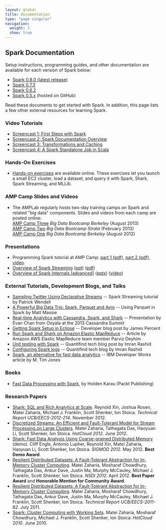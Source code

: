 ```yaml
---
layout: global
title: Documentation
type: "page singular"
navigation:
  weight: 3
  show: true
---
```


<h2>Spark Documentation</h2>

<p>Setup instructions, programming guides, and other documentation are available for each version of Spark below:</p>

<ul>
  <li><a href="{{site.url}}docs/latest/">Spark 0.8.0 (latest release)</a></li>
  <li><a href="{{site.url}}docs/0.7.3/">Spark 0.7.3</a></li>
  <li><a href="{{site.url}}docs/0.6.2/">Spark 0.6.2</a></li>
  <li><a href="https://github.com/mesos/spark/wiki/Spark-0.5-Documentation">Spark 0.5.x</a> (hosted on GitHub)</li>
</ul>

<p>Read these documents to get started with Spark. In addition, this page lists a few other external resources for learning Spark.</p>

<h3>Video Tutorials</h3>

<ul>
  <li><a href="{{site.url}}screencasts/1-first-steps-with-spark.html">Screencast 1: First Steps with Spark</a></li>
  <li><a href="{{site.url}}screencasts/2-spark-documentation-overview.html">Screencast 2: Spark Documentation Overview</a></li>
<li><a href="{{site.url}}screencasts/3-transformations-and-caching.html">Screencast 3: Transformations and Caching</a></li>
<li><a href="{{site.url}}screencasts/4-a-standalone-job-in-spark.html">Screencast 4: A Spark Standalone Job in Scala</a></li>

</ul>

<h3>Hands-On Exercises</h3>

<ul>
  <li><a href="http://ampcamp.berkeley.edu/3/exercises/">Hands-on exercises</a> are available online. These exercises let you launch a small EC2 cluster, load a dataset, and query it with Spark, Shark, Spark Streaming, and MLLib.</li>
</ul>

<h3>AMP Camp Slides and Videos</h3>

<ul>
  <li>The AMPLab regularly hosts two-day training camps on Spark and related "big data" components.
Slides and videos from each camp are posted online:
    <br><a href="http://ampcamp.berkeley.edu/3/">AMP Camp Three</a> <em>Big Data Bootcamp Berkeley</em> (August 2013)
    <br><a href="http://ampcamp.berkeley.edu/amp-camp-two-strata-2013/">AMP Camp Two</a> <em>Big Data Bootcamp Strata</em> (February 2013)
    <br><a href="http://ampcamp.berkeley.edu/agenda-2012/">AMP Camp One</a> <em>Big Data Bootcamp Berkeley</em> (August 2012)
  </li>
</ul>

<h3>Presentations</h3>

<ul>
  <li>Programming Spark tutorial at AMP Camp: <a href="http://ampcamp.berkeley.edu/wp-content/uploads/2012/06/matei-zaharia-part-1-amp-camp-2012-spark-intro.pdf">part 1 (pdf)</a>, <a href="http://ampcamp.berkeley.edu/wp-content/uploads/2012/06/matei-zaharia-part-2-amp-camp-2012-standalone-programs.pdf">part 2 (pdf)</a>, <a href="http://www.youtube.com/watch?v=7k4yDKBYOcw">video</a>.
  </li>
  <li><a href="{{site.url}}talks/strata_spark_streaming.ppt">Overview of Spark Streaming</a> (<a href="{{site.url}}talks/strata_spark_streaming.ppt">ppt</a>) (<a href="{{site.url}}talks/strata_spark_streaming.pdf">pdf</a>)</li>
  <li><a href="http://www.youtube.com/watch?v=49Hr5xZyTEA">Overview of Spark Internals [advanced]</a> (<a href="{{site.url}}talks/dev-meetup-dec-2012.pptx">pptx</a>) (<a href="http://www.youtube.com/watch?v=49Hr5xZyTEA">video</a>)</li>
</ul>

<h3>External Tutorials, Development Blogs, and Talks</h3>

<ul>
  <li><a href="http://www.pwendell.com/2013/09/28/declarative-streams.html">Sampling Twitter Using Declarative Streams</a> -- Spark Streaming tutorial by Patrick Wendell</li>
  <li><a href="http://zenfractal.com/2013/08/21/a-powerful-big-data-trio/">A Powerful Big Data Trio: Spark, Parquet and Avro</a> -- Using Parquet in Spark by Matt Massie</li>
  <li><a href="http://www.slideshare.net/EvanChan2/cassandra2013-spark-talk-final">Real-time Analytics with Cassandra, Spark, and Shark</a> -- Presentation by Evan Chan from Ooyala at the 2013 Cassandra Summit</li>
  <li><a href="http://syndeticlogic.net/?p=311">Getting Spark Setup in Eclipse</a> -- Developer blog post by James Percent</li>
  <li><a href="http://aws.amazon.com/articles/Elastic-MapReduce/4926593393724923">Run Spark and Shark on Amazon Elastic MapReduce</a> -- Article by Amazon AWS Elastic MapReduce team member Parviz Deyhim</li>
  <li><a href="http://blog.quantifind.com/posts/spark-unit-test/">Unit testing with Spark</a> -- Quantifind tech blog post by Imran Rashid</li>
  <li><a href="http://blog.quantifind.com/posts/logging-post/">Configuring Spark logs</a> -- Quantifind tech blog by Imran Rashid</li>
  <li><a href="http://www.ibm.com/developerworks/library/os-spark/">Spark, an alternative for fast data analytics</a> -- IBM Developer Works article by M. Tim Jones</li>
</ul>

<h3>Books</h3>

<ul>
  <li><a href="http://www.packtpub.com/fast-data-processing-with-spark/book">Fast Data Processing with Spark</a>, by Holden Karau (Packt Publishing)</li>
</ul>

<h3>Research Papers</h3>

<ul>
  <li>
    <a href="http://www.eecs.berkeley.edu/Pubs/TechRpts/2012/EECS-2012-214.pdf">Shark: SQL and Rich Analytics at Scale</a>. Reynold Xin, Joshua Rosen, Matei Zaharia, Michael J. Franklin, Scott Shenker, Ion Stoica. <em>Technical Report UCB/EECS-2012-214</em>. November 2012.
  </li>
  <li>
    <a href="http://www.cs.berkeley.edu/~matei/papers/2012/hotcloud_spark_streaming.pdf">Discretized Streams: An Efficient and Fault-Tolerant Model for Stream Processing on Large Clusters</a>.  Matei Zaharia, Tathagata Das, Haoyuan Li, Scott Shenker, Ion Stoica. <em>HotCloud 2012</em>. June 2012.
  </li>
  <li>
    <a href="http://www.cs.berkeley.edu/~matei/papers/2012/sigmod_shark_demo.pdf">Shark: Fast Data Analysis Using Coarse-grained Distributed Memory</a> (demo). Cliff Engle, Antonio Lupher, Reynold Xin, Matei Zaharia, Haoyuan Li, Scott Shenker, Ion Stoica. <em>SIGMOD 2012</em>. May 2012. <b>Best Demo Award</b>.
  </li>
  <li>
    <a href="http://www.cs.berkeley.edu/~matei/papers/2012/nsdi_spark.pdf">Resilient Distributed Datasets: A Fault-Tolerant Abstraction for In-Memory Cluster Computing</a>.  Matei Zaharia, Mosharaf Chowdhury, Tathagata Das, Ankur Dave, Justin Ma, Murphy McCauley, Michael J. Franklin, Scott Shenker, Ion Stoica. <em>NSDI 2012</em>. April 2012. <b>Best Paper Award</b> and <b>Honorable Mention for Community Award</b>.
  </li>
  <li>
    <a href="http://www.cs.berkeley.edu/~matei/papers/2011/tr_spark.pdf">Resilient Distributed Datasets: A Fault-Tolerant Abstraction for In-Memory Cluster Computing</a>.  Matei Zaharia, Mosharaf Chowdhury, Tathagata Das, Ankur Dave, Justin Ma, Murphy McCauley, Michael J. Franklin, Scott Shenker, Ion Stoica. <em>Technical Report UCB/EECS-2011-82</em>.  July 2011.</li>
  <li>
    <a href="http://www.cs.berkeley.edu/~matei/papers/2010/hotcloud_spark.pdf">Spark: Cluster Computing with Working Sets</a>. Matei Zaharia, Mosharaf Chowdhury, Michael J. Franklin, Scott Shenker, Ion Stoica. <em>HotCloud 2010</em>. June 2010.
  </li>
</ul>
